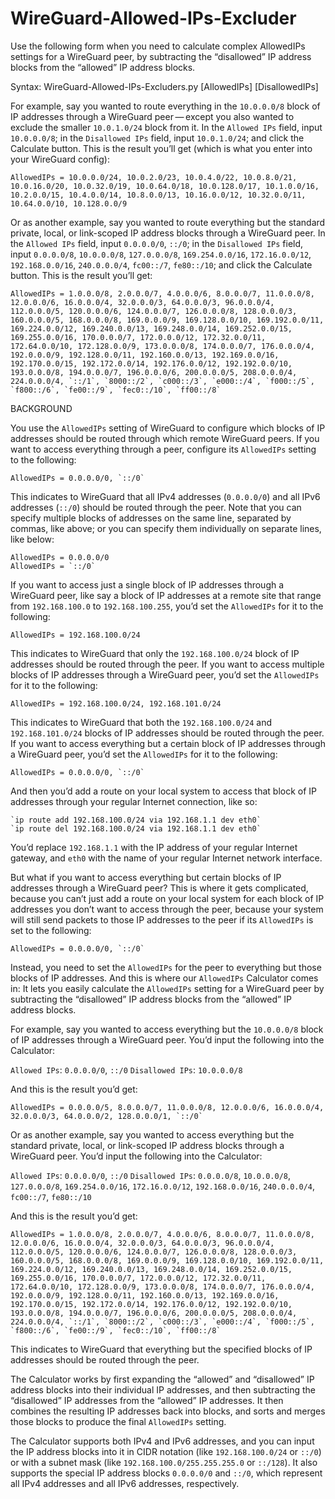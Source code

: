 # WireGuard-Allowed-IPs-Excluder
Use the following form when you need to calculate complex AllowedIPs settings for a WireGuard peer, by subtracting the “disallowed” IP address blocks from the “allowed” IP address blocks.

Syntax: WireGuard-Allowed-IPs-Excluders.py [AllowedIPs] [DisallowedIPs]

For example, say you wanted to route everything in the `10.0.0.0/8` block of IP addresses through a WireGuard peer — except you also wanted to exclude the smaller `10.0.1.0/24` block from it. In the `Allowed IPs` field, input `10.0.0.0/8`; in the `Disallowed IPs` field, input `10.0.1.0/24`; and click the Calculate button. This is the result you’ll get (which is what you enter into your WireGuard config):

```
AllowedIPs = 10.0.0.0/24, 10.0.2.0/23, 10.0.4.0/22, 10.0.8.0/21, 10.0.16.0/20, 10.0.32.0/19, 10.0.64.0/18, 10.0.128.0/17, 10.1.0.0/16, 10.2.0.0/15, 10.4.0.0/14, 10.8.0.0/13, 10.16.0.0/12, 10.32.0.0/11, 10.64.0.0/10, 10.128.0.0/9
```

Or as another example, say you wanted to route everything but the standard private, local, or link-scoped IP address blocks through a WireGuard peer. In the `Allowed IPs` field, input `0.0.0.0/0`, `::/0`; in the `Disallowed IPs` field, input `0.0.0.0/8`, `10.0.0.0/8`, `127.0.0.0/8`, `169.254.0.0/16`, `172.16.0.0/12`, `192.168.0.0/16`, `240.0.0.0/4`, `fc00::/7`, `fe80::/10`; and click the Calculate button. This is the result you’ll get:

```
AllowedIPs = 1.0.0.0/8, 2.0.0.0/7, 4.0.0.0/6, 8.0.0.0/7, 11.0.0.0/8, 12.0.0.0/6, 16.0.0.0/4, 32.0.0.0/3, 64.0.0.0/3, 96.0.0.0/4, 112.0.0.0/5, 120.0.0.0/6, 124.0.0.0/7, 126.0.0.0/8, 128.0.0.0/3, 160.0.0.0/5, 168.0.0.0/8, 169.0.0.0/9, 169.128.0.0/10, 169.192.0.0/11, 169.224.0.0/12, 169.240.0.0/13, 169.248.0.0/14, 169.252.0.0/15, 169.255.0.0/16, 170.0.0.0/7, 172.0.0.0/12, 172.32.0.0/11, 172.64.0.0/10, 172.128.0.0/9, 173.0.0.0/8, 174.0.0.0/7, 176.0.0.0/4, 192.0.0.0/9, 192.128.0.0/11, 192.160.0.0/13, 192.169.0.0/16, 192.170.0.0/15, 192.172.0.0/14, 192.176.0.0/12, 192.192.0.0/10, 193.0.0.0/8, 194.0.0.0/7, 196.0.0.0/6, 200.0.0.0/5, 208.0.0.0/4, 224.0.0.0/4, `::/1`, `8000::/2`, `c000::/3`, `e000::/4`, `f000::/5`, `f800::/6`, `fe00::/9`, `fec0::/10`, `ff00::/8`
```

BACKGROUND

You use the `AllowedIPs` setting of WireGuard to configure which blocks of IP addresses should be routed through which remote WireGuard peers. If you want to access everything through a peer, configure its `AllowedIPs` setting to the following:

```
AllowedIPs = 0.0.0.0/0, `::/0`
```

This indicates to WireGuard that all IPv4 addresses (`0.0.0.0/0`) and all IPv6 addresses (`::/0`) should be routed through the peer. Note that you can specify multiple blocks of addresses on the same line, separated by commas, like above; or you can specify them individually on separate lines, like below:

```
AllowedIPs = 0.0.0.0/0
AllowedIPs = `::/0`
```

If you want to access just a single block of IP addresses through a WireGuard peer, like say a block of IP addresses at a remote site that range from `192.168.100.0` to `192.168.100.255`, you’d set the `AllowedIPs` for it to the following:

```
AllowedIPs = 192.168.100.0/24
```

This indicates to WireGuard that only the `192.168.100.0/24` block of IP addresses should be routed through the peer. If you want to access multiple blocks of IP addresses through a WireGuard peer, you’d set the `AllowedIPs` for it to the following:

```
AllowedIPs = 192.168.100.0/24, 192.168.101.0/24
```

This indicates to WireGuard that both the `192.168.100.0/24` and `192.168.101.0/24` blocks of IP addresses should be routed through the peer. If you want to access everything but a certain block of IP addresses through a WireGuard peer, you’d set the `AllowedIPs` for it to the following:

```
AllowedIPs = 0.0.0.0/0, `::/0`
```

And then you’d add a route on your local system to access that block of IP addresses through your regular Internet connection, like so:

```
`ip route add 192.168.100.0/24 via 192.168.1.1 dev eth0`
`ip route del 192.168.100.0/24 via 192.168.1.1 dev eth0`
```

You’d replace `192.168.1.1` with the IP address of your regular Internet gateway, and `eth0` with the name of your regular Internet network interface.

But what if you want to access everything but certain blocks of IP addresses through a WireGuard peer? This is where it gets complicated, because you can’t just add a route on your local system for each block of IP addresses you don’t want to access through the peer, because your system will still send packets to those IP addresses to the peer if its `AllowedIPs` is set to the following:

```
AllowedIPs = 0.0.0.0/0, `::/0`
```

Instead, you need to set the `AllowedIPs` for the peer to everything but those blocks of IP addresses. And this is where our `AllowedIPs` Calculator comes in: It lets you easily calculate the `AllowedIPs` setting for a WireGuard peer by subtracting the “disallowed” IP address blocks from the “allowed” IP address blocks.

For example, say you wanted to access everything but the `10.0.0.0/8` block of IP addresses through a WireGuard peer. You’d input the following into the Calculator:

`Allowed IPs`: `0.0.0.0/0`, `::/0`
`Disallowed IPs`: `10.0.0.0/8`

And this is the result you’d get:

```
AllowedIPs = 0.0.0.0/5, 8.0.0.0/7, 11.0.0.0/8, 12.0.0.0/6, 16.0.0.0/4, 32.0.0.0/3, 64.0.0.0/2, 128.0.0.0/1, `::/0`
```

Or as another example, say you wanted to access everything but the standard private, local, or link-scoped IP address blocks through a WireGuard peer. You’d input the following into the Calculator:

`Allowed IPs`: `0.0.0.0/0`, `::/0`
`Disallowed IPs`: `0.0.0.0/8`, `10.0.0.0/8`, `127.0.0.0/8`, `169.254.0.0/16`, `172.16.0.0/12`, `192.168.0.0/16`, `240.0.0.0/4`, `fc00::/7`, `fe80::/10`

And this is the result you’d get:

```
AllowedIPs = 1.0.0.0/8, 2.0.0.0/7, 4.0.0.0/6, 8.0.0.0/7, 11.0.0.0/8, 12.0.0.0/6, 16.0.0.0/4, 32.0.0.0/3, 64.0.0.0/3, 96.0.0.0/4, 112.0.0.0/5, 120.0.0.0/6, 124.0.0.0/7, 126.0.0.0/8, 128.0.0.0/3, 160.0.0.0/5, 168.0.0.0/8, 169.0.0.0/9, 169.128.0.0/10, 169.192.0.0/11, 169.224.0.0/12, 169.240.0.0/13, 169.248.0.0/14, 169.252.0.0/15, 169.255.0.0/16, 170.0.0.0/7, 172.0.0.0/12, 172.32.0.0/11, 172.64.0.0/10, 172.128.0.0/9, 173.0.0.0/8, 174.0.0.0/7, 176.0.0.0/4, 192.0.0.0/9, 192.128.0.0/11, 192.160.0.0/13, 192.169.0.0/16, 192.170.0.0/15, 192.172.0.0/14, 192.176.0.0/12, 192.192.0.0/10, 193.0.0.0/8, 194.0.0.0/7, 196.0.0.0/6, 200.0.0.0/5, 208.0.0.0/4, 224.0.0.0/4, `::/1`, `8000::/2`, `c000::/3`, `e000::/4`, `f000::/5`, `f800::/6`, `fe00::/9`, `fec0::/10`, `ff00::/8`
```

This indicates to WireGuard that everything but the specified blocks of IP addresses should be routed through the peer.

The Calculator works by first expanding the “allowed” and “disallowed” IP address blocks into their individual IP addresses, and then subtracting the “disallowed” IP addresses from the “allowed” IP addresses. It then combines the resulting IP addresses back into blocks, and sorts and merges those blocks to produce the final `AllowedIPs` setting.

The Calculator supports both IPv4 and IPv6 addresses, and you can input the IP address blocks into it in CIDR notation (like `192.168.100.0/24` or `::/0`) or with a subnet mask (like `192.168.100.0/255.255.255.0` or `::/128`). It also supports the special IP address blocks `0.0.0.0/0` and `::/0`, which represent all IPv4 addresses and all IPv6 addresses, respectively.

